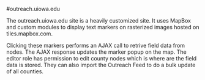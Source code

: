 #outreach.uiowa.edu

The outreach.uiowa.edu site is a heavily customized site. It uses MapBox and
custom modules to display text markers on rasterized images hosted on
tiles.mapbox.com.

Clicking these markers performs an AJAX call to retrive field data from nodes. The
AJAX response updates the marker popup on the map. The editor role has permission
to edit county nodes which is where are the field data is stored. They can also
import the Outreach Feed to do a bulk update of all counties.
